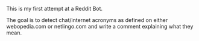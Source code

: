 This is my first attempt at a Reddit Bot.

The goal is to detect chat/internet acronyms as defined on either webopedia.com or netlingo.com and write a comment explaining what they mean.
